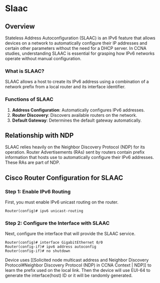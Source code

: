 
# Slaac
## Overview

Stateless Address Autoconfiguration (SLAAC) is an IPv6 feature that allows devices on a network to automatically configure their IP addresses and certain other parameters without the need for a DHCP server. In CCNA studies, understanding SLAAC is essential for grasping how IPv6 networks operate without manual configuration.

### What is SLAAC?

SLAAC allows a host to create its IPv6 address using a combination of a network prefix from a local router and its interface identifier.

### Functions of SLAAC

1. **Address Configuration**: Automatically configures IPv6 addresses.
2. **Router Discovery**: Discovers available routers on the network.
3. **Default Gateway**: Determines the default gateway automatically.

## Relationship with NDP

SLAAC relies heavily on the Neighbor Discovery Protocol (NDP) for its operation. Router Advertisements (RAs) sent by routers contain prefix information that hosts use to automatically configure their IPv6 addresses. These RAs are part of NDP.

## Cisco Router Configuration for SLAAC

### Step 1: Enable IPv6 Routing

First, you must enable IPv6 unicast routing on the router.



`Router(config)# ipv6 unicast-routing`

### Step 2: Configure the Interface with SLAAC

Next, configure the interface that will provide the SLAAC service.


```
Router(config)# interface GigabitEthernet 0/0
Router(config-if)# ipv6 address autoconfig
Router(config-if)# no shutdown 
``` 

Device uses [[Solicited node multicast address and Neighbor Discovery Protocol#Neighbor Discovery Protocol (NDP) in CCNA Context | NDP]]   to learn the prefix used on the local link.
Then the device will use EUI-64 to generate the interface(host) ID or it will be randomly generated.
